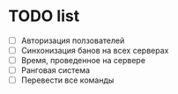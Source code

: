 # TODO list

- [ ] Авторизация ползователей
- [ ] Синхонизация банов на всех серверах
- [ ] Время, проведенное на сервере
- [ ] Ранговая система
- [ ] Перевести все команды
